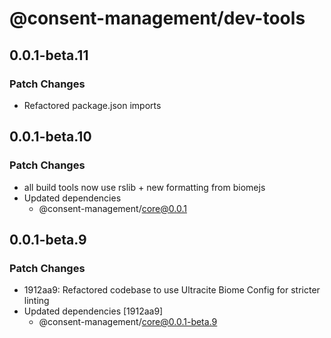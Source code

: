 # @consent-management/dev-tools

## 0.0.1-beta.11

### Patch Changes

- Refactored package.json imports
  
## 0.0.1-beta.10

### Patch Changes

- all build tools now use rslib + new formatting from biomejs
- Updated dependencies
  - @consent-management/core@0.0.1

## 0.0.1-beta.9

### Patch Changes

- 1912aa9: Refactored codebase to use Ultracite Biome Config for stricter linting
- Updated dependencies [1912aa9]
  - @consent-management/core@0.0.1-beta.9
